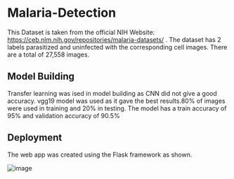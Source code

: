 # Malaria-Detection
  This Dataset is taken from the official NIH Website: https://ceb.nlm.nih.gov/repositories/malaria-datasets/ . The dataset has 2 labels parasitized and uninfected with the corresponding cell images. There are a total of 27,558 images.
   
## Model Building
Transfer learning was ised in model building as CNN did not give a good accuracy. vgg19 model was used as it gave the best results.80% of images were used in training   and 20% in testing.
 The model has a train accuracy of 95% and validation accuracy of 90.5%
 
 ## Deployment
 The web app was created using the Flask framework as shown.

![image](https://user-images.githubusercontent.com/28974154/217737202-a318ab67-4431-4a0b-9091-6194f8bffb64.png)
